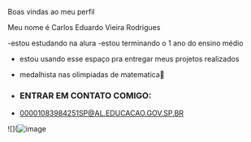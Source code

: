 Boas vindas ao meu perfil

 Meu nome é Carlos Eduardo Vieira Rodrigues

 -estou estudando na alura
 -estou terminando o 1 ano do ensino médio

 - estou usando esse espaço pra entregar meus projetos realizados
-  medalhista nas olimpiadas de matematica🥈
 - ### ENTRAR EM CONTATO COMIGO:

 - 00001083984251SP@AL.EDUCACAO.GOV.SP.BR


![](![image](https://github.com/user-attachments/assets/d927b81e-c167-45b5-bef3-a84885d5b677)


